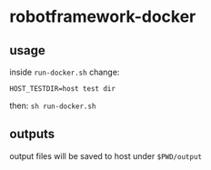 # robotframework-docker

## usage
inside `run-docker.sh` change:
```
HOST_TESTDIR=host test dir
```
then:
`sh run-docker.sh`

## outputs
output files will be saved to host under `$PWD/output`